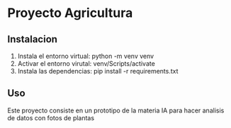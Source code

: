 # Proyecto Agricultura

## Instalacion

1. Instala el entorno virtual: python -m venv venv
2. Activar el entorno virutal: venv/Scripts/activate
3. Instala las dependencias: pip install -r requirements.txt

## Uso

Este proyecto consiste en un prototipo de la materia IA para hacer analisis de datos con fotos de plantas